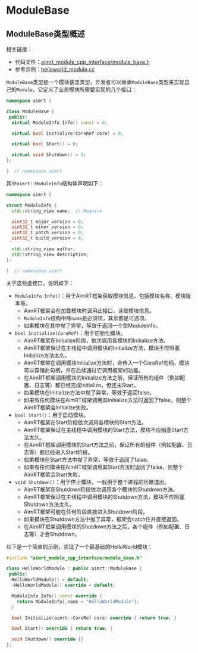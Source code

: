 # ModuleBase

## ModuleBase类型概述

相关链接：
- 代码文件：[aimrt_module_cpp_interface/module_base.h](https://code.agibot.com/agibot_aima/aimrt/-/blob/main/src/interface/aimrt_module_cpp_interface/module_base.h)
- 参考示例：[helloworld_module.cc](https://code.agibot.com/agibot_aima/aimrt/-/blob/main/src/examples/cpp/helloworld/module/helloworld_module/helloworld_module.cc)


`ModuleBase`类型是一个模块基类类型，开发者可以继承`ModuleBase`类型来实现自己的`Module`，它定义了业务模块所需要实现的几个接口：

```cpp
namespace aimrt {

class ModuleBase {
 public:
  virtual ModuleInfo Info() const = 0;

  virtual bool Initialize(CoreRef core) = 0;

  virtual bool Start() = 0;

  virtual void Shutdown() = 0;
};

}  // namespace aimrt
```

其中`aimrt::ModuleInfo`结构体声明如下：
```cpp
namespace aimrt {

struct ModuleInfo {
  std::string_view name;  // Require

  uint32_t major_version = 0;
  uint32_t minor_version = 0;
  uint32_t patch_version = 0;
  uint32_t build_version = 0;

  std::string_view author;
  std::string_view description;
};

}  // namespace aimrt
```

关于这些虚接口，说明如下：
- `ModuleInfo Info()`：用于AimRT框架获取模块信息，包括模块名称、模块版本等。
  - AimRT框架会在加载模块时调用此接口，读取模块信息。
  - `ModuleInfo`结构中除`name`是必须项，其余都是可选项。
  - 如果模块在其中抛了异常，等效于返回一个空ModuleInfo。
- `bool Initialize(CoreRef)`：用于初始化模块。
  - AimRT框架在Initialize阶段，依次调用各模块的Initialize方法。
  - AimRT框架保证在主线程中调用模块的Initialize方法，模块不应阻塞Initialize方法太久。
  - AimRT框架在调用模块Initialize方法时，会传入一个CoreRef句柄，模块可以存储此句柄，并在后续通过它调用框架的功能。
  - 在AimRT框架调用模块的Initialize方法之前，保证所有的组件（例如配置、日志等）都已经完成Initialize，但还未Start。
  - 如果模块在Initialize方法中抛了异常，等效于返回false。
  - 如果有任何模块在AimRT框架调用其Initialize方法时返回了false，则整个AimRT框架会Initialize失败。
- `bool Start()`：用于启动模块。
  - AimRT框架在Start阶段依次调用各模块的Start方法。
  - AimRT框架保证在主线程中调用模块的Start方法，模块不应阻塞Start方法太久。
  - 在AimRT框架调用模块的Start方法之前，保证所有的组件（例如配置、日志等）都已经进入Start阶段。
  - 如果模块在Start方法中抛了异常，等效于返回了false。
  - 如果有任何模块在AimRT框架调用其Start方法时返回了false，则整个AimRT框架会Start失败。
- `void Shutdown()`：用于停止模块，一般用于整个进程的优雅退出。
  - AimRT框架在Shutdown阶段依次调用各个模块的Shutdown方法。
  - AimRT框架保证在主线程中调用模块的Shutdown方法，模块不应阻塞Shutdown方法太久。
  - AimRT框架可能在任何阶段直接进入Shutdown阶段。
  - 如果模块在Shutdown方法中抛了异常，框架会catch住并直接返回。
  - 在AimRT框架调用模块的Shutdown方法之后，各个组件（例如配置、日志等）才会Shutdown。


以下是一个简单的示例，实现了一个最基础的HelloWorld模块：
```cpp
#include "aimrt_module_cpp_interface/module_base.h"

class HelloWorldModule : public aimrt::ModuleBase {
 public:
  HelloWorldModule() = default;
  ~HelloWorldModule() override = default;

  ModuleInfo Info() const override {
    return ModuleInfo{.name = "HelloWorldModule"};
  }

  bool Initialize(aimrt::CoreRef core) override { return true; }

  bool Start() override { return true; }

  void Shutdown() override {}
};
```

